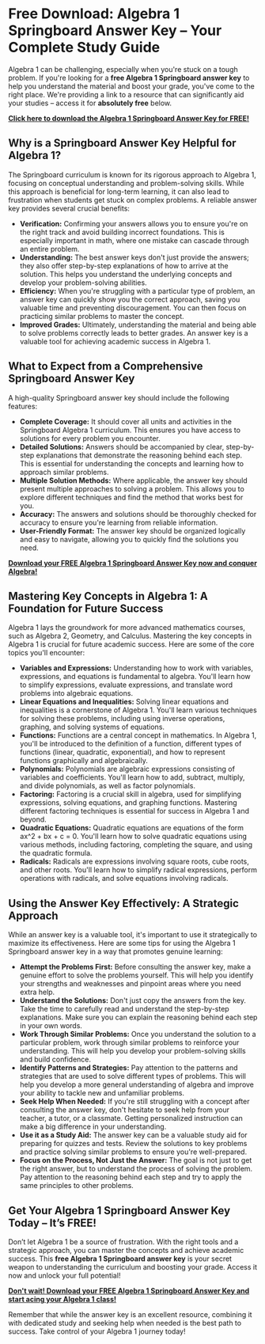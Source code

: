 # Free Download: Algebra 1 Springboard Answer Key – Your Complete Study Guide

Algebra 1 can be challenging, especially when you're stuck on a tough problem. If you're looking for a **free Algebra 1 Springboard answer key** to help you understand the material and boost your grade, you've come to the right place. We're providing a link to a resource that can significantly aid your studies – access it for **absolutely free** below.

[**Click here to download the Algebra 1 Springboard Answer Key for FREE!**](https://udemywork.com/algebra-1-springboard-answer-key)

## Why is a Springboard Answer Key Helpful for Algebra 1?

The Springboard curriculum is known for its rigorous approach to Algebra 1, focusing on conceptual understanding and problem-solving skills. While this approach is beneficial for long-term learning, it can also lead to frustration when students get stuck on complex problems. A reliable answer key provides several crucial benefits:

*   **Verification:** Confirming your answers allows you to ensure you're on the right track and avoid building incorrect foundations. This is especially important in math, where one mistake can cascade through an entire problem.
*   **Understanding:** The best answer keys don't just provide the answers; they also offer step-by-step explanations of how to arrive at the solution. This helps you understand the underlying concepts and develop your problem-solving abilities.
*   **Efficiency:** When you're struggling with a particular type of problem, an answer key can quickly show you the correct approach, saving you valuable time and preventing discouragement. You can then focus on practicing similar problems to master the concept.
*   **Improved Grades:** Ultimately, understanding the material and being able to solve problems correctly leads to better grades. An answer key is a valuable tool for achieving academic success in Algebra 1.

## What to Expect from a Comprehensive Springboard Answer Key

A high-quality Springboard answer key should include the following features:

*   **Complete Coverage:** It should cover all units and activities in the Springboard Algebra 1 curriculum. This ensures you have access to solutions for every problem you encounter.
*   **Detailed Solutions:** Answers should be accompanied by clear, step-by-step explanations that demonstrate the reasoning behind each step. This is essential for understanding the concepts and learning how to approach similar problems.
*   **Multiple Solution Methods:** Where applicable, the answer key should present multiple approaches to solving a problem. This allows you to explore different techniques and find the method that works best for you.
*   **Accuracy:** The answers and solutions should be thoroughly checked for accuracy to ensure you're learning from reliable information.
*   **User-Friendly Format:** The answer key should be organized logically and easy to navigate, allowing you to quickly find the solutions you need.

[**Download your FREE Algebra 1 Springboard Answer Key now and conquer Algebra!**](https://udemywork.com/algebra-1-springboard-answer-key)

## Mastering Key Concepts in Algebra 1: A Foundation for Future Success

Algebra 1 lays the groundwork for more advanced mathematics courses, such as Algebra 2, Geometry, and Calculus. Mastering the key concepts in Algebra 1 is crucial for future academic success. Here are some of the core topics you'll encounter:

*   **Variables and Expressions:** Understanding how to work with variables, expressions, and equations is fundamental to algebra. You'll learn how to simplify expressions, evaluate expressions, and translate word problems into algebraic equations.
*   **Linear Equations and Inequalities:** Solving linear equations and inequalities is a cornerstone of Algebra 1. You'll learn various techniques for solving these problems, including using inverse operations, graphing, and solving systems of equations.
*   **Functions:** Functions are a central concept in mathematics. In Algebra 1, you'll be introduced to the definition of a function, different types of functions (linear, quadratic, exponential), and how to represent functions graphically and algebraically.
*   **Polynomials:** Polynomials are algebraic expressions consisting of variables and coefficients. You'll learn how to add, subtract, multiply, and divide polynomials, as well as factor polynomials.
*   **Factoring:** Factoring is a crucial skill in algebra, used for simplifying expressions, solving equations, and graphing functions. Mastering different factoring techniques is essential for success in Algebra 1 and beyond.
*   **Quadratic Equations:** Quadratic equations are equations of the form ax^2 + bx + c = 0. You'll learn how to solve quadratic equations using various methods, including factoring, completing the square, and using the quadratic formula.
*   **Radicals:** Radicals are expressions involving square roots, cube roots, and other roots. You'll learn how to simplify radical expressions, perform operations with radicals, and solve equations involving radicals.

## Using the Answer Key Effectively: A Strategic Approach

While an answer key is a valuable tool, it's important to use it strategically to maximize its effectiveness. Here are some tips for using the Algebra 1 Springboard answer key in a way that promotes genuine learning:

*   **Attempt the Problems First:** Before consulting the answer key, make a genuine effort to solve the problems yourself. This will help you identify your strengths and weaknesses and pinpoint areas where you need extra help.
*   **Understand the Solutions:** Don't just copy the answers from the key. Take the time to carefully read and understand the step-by-step explanations. Make sure you can explain the reasoning behind each step in your own words.
*   **Work Through Similar Problems:** Once you understand the solution to a particular problem, work through similar problems to reinforce your understanding. This will help you develop your problem-solving skills and build confidence.
*   **Identify Patterns and Strategies:** Pay attention to the patterns and strategies that are used to solve different types of problems. This will help you develop a more general understanding of algebra and improve your ability to tackle new and unfamiliar problems.
*   **Seek Help When Needed:** If you're still struggling with a concept after consulting the answer key, don't hesitate to seek help from your teacher, a tutor, or a classmate. Getting personalized instruction can make a big difference in your understanding.
*   **Use it as a Study Aid:** The answer key can be a valuable study aid for preparing for quizzes and tests. Review the solutions to key problems and practice solving similar problems to ensure you're well-prepared.
*   **Focus on the Process, Not Just the Answer:** The goal is not just to get the right answer, but to understand the process of solving the problem. Pay attention to the reasoning behind each step and try to apply the same principles to other problems.

## Get Your Algebra 1 Springboard Answer Key Today – It’s FREE!

Don’t let Algebra 1 be a source of frustration. With the right tools and a strategic approach, you can master the concepts and achieve academic success. This **free Algebra 1 Springboard answer key** is your secret weapon to understanding the curriculum and boosting your grade. Access it now and unlock your full potential!

[**Don't wait! Download your FREE Algebra 1 Springboard Answer Key and start acing your Algebra 1 class!**](https://udemywork.com/algebra-1-springboard-answer-key)

Remember that while the answer key is an excellent resource, combining it with dedicated study and seeking help when needed is the best path to success. Take control of your Algebra 1 journey today!
